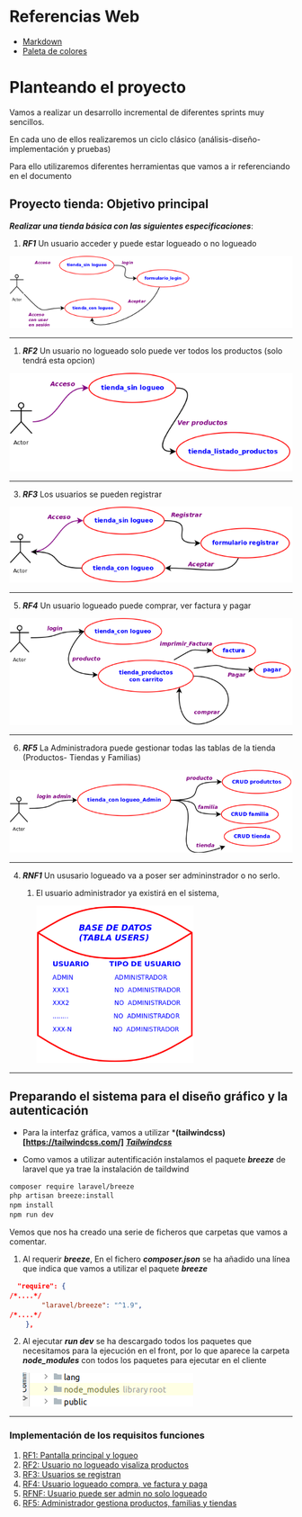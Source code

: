 # Referencias Web

* [Markdown](https://www.markdownguide.org/basic-syntax/)
* [Paleta de colores](https://www.useit.es/blog/6-paletas-de-colores-para-diseno-web)




# Planteando el proyecto

Vamos a realizar un desarrollo incremental de diferentes sprints muy sencillos.

En cada uno de ellos realizaremos un ciclo clásico (análisis-diseño-implementación y pruebas)

Para ello utilizaremos diferentes herramientas que vamos a ir referenciando en el documento

## Proyecto tienda: Objetivo principal

***Realizar una tienda básica con las siguientes especificaciones***:
1. ***RF1*** Un usuario acceder y puede estar logueado o no logueado
 
 ![Requisito funcional 1](./doc/diagramas/png/RF1.png)
***
1. ***RF2*** Un usuario no logueado solo puede ver todos los productos (solo tendrá esta opcion)

 ![Requisito funcional 1](./doc/diagramas/png/RF2.png)
***
3. ***RF3*** Los usuarios se pueden registrar

![Requisito funcional 1](./doc/diagramas/png/RF3.png)
***
5. ***RF4*** Un usuario logueado puede comprar, ver factura y pagar

![Requisito funcional 1](./doc/diagramas/png/RF4.png)
***
6. ***RF5*** La Administradora puede gestionar todas las tablas de la tienda (Productos- Tiendas y Familias)

![Requisito funcional 1](./doc/diagramas/png/RF5.png)
***
4. ***RNF1*** Un ususario logueado va a poser ser admininstrador o no serlo.
    1. El usuario administrador ya existirá en el sistema,

       <img src="./doc/diagramas/png/RNF1.png" width="280" height="280" alt="Requisito no funcional 1">
 ***

## Preparando el sistema para el diseño gráfico y la autenticación

* Para la interfaz gráfica, vamos a utilizar *****(tailwindcss)[https://tailwindcss.com/]**** ***[Tailwindcss](https://tailwindcss.com/docs)***

* Como vamos a utilizar autentificación instalamos el paquete ***breeze*** de laravel que ya trae la instalación de taildwind

```bash
composer require laravel/breeze
php artisan breeze:install
npm install
npm run dev
```
Vemos que nos ha creado una serie de ficheros que carpetas que vamos a comentar.

1. Al requerir ***breeze***, En el fichero ***composer.json*** se ha añadido una línea que indica que vamos a utilizar el paquete ***breeze***
```json
  "require": {
/*....*/
        "laravel/breeze": "^1.9",
/*....*/
    },
```
2. Al ejecutar ***run dev*** se ha descargado todos los paquetes que necesitamos para la ejecución en el front, por lo que aparece la carpeta ***node_modules***  con todos los paquetes para ejecutar en el cliente

   ![node_modules](./doc/imagenes/node_modules.png)

***


### Implementación de los requisitos funciones

1. [RF1:  Pantalla principal y logueo](./doc/paginas/rf1.md)
1. [RF2:  Usuario no logueado visaliza productos](./doc/paginas/rf1.md)
1. [RF3:  Usuarios se registran](./doc/paginas/rf1.md)
1. [RF4:  Usuario logueado compra, ve factura y paga](./doc/paginas/rf1.md)
1. [RFNF:  Usuario puede ser admin no solo logueado](./doc/paginas/rf1.md)
1. [RF5:  Administrador gestiona productos, familias y tiendas](./doc/paginas/rf1.md)

[//]: # ()
[//]: # (2. Diseñar la página principal con legueo)

[//]: # (3. Funcionalidad a login y pasar a página logueado)

[//]: # (#### )

[//]: # ()
[//]: # (# Aplicaciones utilizadas)

[//]: # (1. Dia para diagramar)

[//]: # (2. figma para el diseño de pantallas)

[//]: # (3. [colorhunt]&#40;https://colorhunt.co/palette/fbf8f1f7ecdee9dac154bab9&#41; para seleccionar colores )

[//]: # (4. [Colores Diseño web ]&#40;4. https://www.useit.es/blog/6-paletas-de-colores-para-diseno-web&#41;)

[//]: # ()
[//]: # (## Requisitos)

[//]: # (Menú de navegación)

[//]: # ()
[//]: # (1. Establecer las pantallas )

[//]: # (   1. Pantalla princial )

[//]: # (      1. Header sin logueo)

[//]: # (      2. header con logueo)

[//]: # (      3. menu navegación)

[//]: # (      4. main)

[//]: # (      5. footer)

[//]: # (   2. Panatalla de productos)

[//]: # (      1. Cesta de la compra)

[//]: # (   3. Pantalla de familias)

[//]: # (   4. Pantalla de tiendas)

[//]: # (   5. Pagar &#40;paypall&#41;)

[//]: # (   6. Generar factura &#40;pdf&#41;)

[//]: # ()
[//]: # (## Diseño de mokups o pantallas)

[//]: # ()
[//]: # (1. Pantalla principal sin logueo)

[//]: # (2. )

[//]: # (3. Pantalla principal con logueo)

[//]: # (4. )

